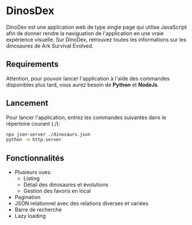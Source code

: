 # DinosDex

DinoDex est une application web de type single page qui utilise JavaScript afin de donner rendre la naviguation de l'application en une vraie expérience visuelle. Sur DinoDex, retrouvez toutes les informations sur les dinosaures de Ark Survival Evolved.  

## Requirements

Attention, pour pouvoir lancer l'application à l'aide des commandes disponibles plus tard, vous aurez besoin de **Python** et **NodeJs**
  
## Lancement  

Pour lancer l'application, entrez les commandes suivantes dans le répertoire courant (./):
```bash
npx json-server ./dinosaurs.json
python -m http.server
```

## Fonctionnalités
- Plusieurs vues:
    - Listing
    - Détail des dinosaures et évolutions
    - Gestion des favoris en local
- Pagination  
- JSON relationnel avec des relations diverses et variées  
- Barre de recherche
- Lazy loading